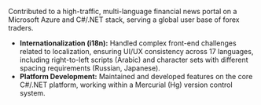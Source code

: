 Contributed to a high-traffic, multi-language financial news portal on a Microsoft Azure and C#/.NET stack, serving a global user base of forex traders.

- **Internationalization (i18n):** Handled complex front-end challenges related to localization, ensuring UI/UX consistency across 17 languages, including right-to-left scripts (Arabic) and character sets with different spacing requirements (Russian, Japanese).
- **Platform Development:** Maintained and developed features on the core C#/.NET platform, working within a Mercurial (Hg) version control system.
